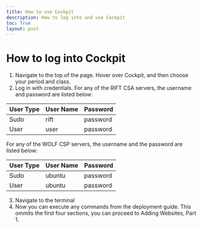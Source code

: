 ```yaml
---
title: How to use Cockpit
description: How to log into and use Cockpit
toc: True
layout: post
---
```


# How to log into Cockpit

1. Navigate to the top of the page. Hover over Cockpit, and then choose your period and class. 
2. Log in with credentials. For any of the RIFT CSA servers, the username and password are listed below:

| User Type | User Name | Password |
|-----------|-----------|----------|
| Sudo      | rift      | password |
| User      | user      | password |

For any of the WOLF CSP servers, the username and the password are listed below:

| User Type | User Name | Password |
|-----------|-----------|----------|
| Sudo      | ubuntu    | password |
| User      | ubuntu    | password |

3. Navigate to the terminal
4. Now you can execute any commands from the deployment guide. This ommits the first four sections, you can proceed to Adding Websites, Part 1.




